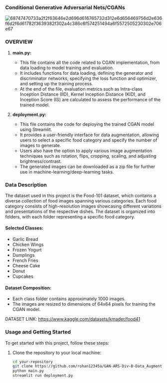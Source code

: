 ### Conditional Generative Adversarial Nets/CGANs
![68747470733a2f2f63646e2d696d616765732d312e6d656469756d2e636f6d2f6d61782f3639382f302a4c386c6f574251494a6f5572505230302e706e67](https://github.com/rohan12345a/GAN-ARS-Div-B-Data_Augmentation/assets/109196424/f9f66007-32ef-443c-9723-c441aebd91c4)


### OVERVIEW

1. **main.py:**
   - This file contains all the code related to CGAN implementation, from data loading to model training and evaluation.
   - It includes functions for data loading, defining the generator and discriminator networks, specifying the loss function and optimizer, and setting up the training process.
   - At the end of the file, evaluation metrics such as Intra-class Inception Distance (IID), Kernel Inception Distance (KID), and Inception Score (IS) are calculated to assess the performance of the trained model.

2. **deployment.py:**
   - This file contains the code for deploying the trained CGAN model using Streamlit.
   - It provides a user-friendly interface for data augmentation, allowing users to select a specific food category and specify the number of images to generate.
   - Users also have the option to apply various image augmentation techniques such as rotation, flips, cropping, scaling, and adjusting brightness/contrast.
   - The generated images can be downloaded as a zip file for further use in machine-learning/deep-learning tasks.


### Data Description

The dataset used in this project is the Food-101 dataset, which contains a diverse collection of food images spanning various categories. Each food category consists of high-resolution images showcasing different variations and presentations of the respective dishes. The dataset is organized into folders, with each folder representing a specific food category.

#### Selected Classes:

- Garlic Bread
- Chicken Wings
- Frozen Yogurt
- Dumplings
- French Fries
- Cheese Cake
- Donut
- Cupcakes

#### Dataset Composition:

- Each class folder contains approximately 1000 images.
- The images are resized to dimensions of 64x64 pixels for training the CGAN model.

DATASET LINK: https://www.kaggle.com/datasets/kmader/food41




### Usage and Getting Started

To get started with this project, follow these steps:

1. Clone the repository to your local machine:

   ```bash
   cd your-repository
   git clone https://github.com/rohan12345a/GAN-ARS-Div-B-Data_Augmentation.git
   python main.py
   streamlit run deployment.py
   


